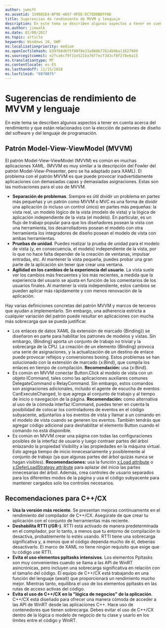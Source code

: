 ```yaml
---
author: jwmsft
ms.assetid: 159681E4-BF9E-4A57-9FEE-EC7ED0BEFFAD
title: Sugerencias de rendimiento de MVVM y lenguaje
description: En este tema se describen algunos aspectos a tener en cuenta acerca del rendimiento y que están relacionados con la elección de patrones de diseño del software y del lenguaje de programación.
ms.author: jimwalk
ms.date: 02/08/2017
ms.topic: article
keywords: Windows 10, UWP
ms.localizationpriority: medium
ms.openlocfilehash: b39f68d6f5f00f8e33a080b77614b9ba11627989
ms.sourcegitcommit: e2fca6c79f31e521ba76f7ecf343cf8f278e6a15
ms.translationtype: MT
ms.contentlocale: es-ES
ms.lasthandoff: 11/15/2018
ms.locfileid: "6978875"
---
```

# <a name="mvvm-and-language-performance-tips"></a>Sugerencias de rendimiento de MVVM y lenguaje


En este tema se describen algunos aspectos a tener en cuenta acerca del rendimiento y que están relacionados con la elección de patrones de diseño del software y del lenguaje de programación.

## <a name="the-model-view-viewmodel-mvvm-pattern"></a>Patrón Model-View-ViewModel (MVVM)

El patrón Model-View-ViewModel (MVVM) es común en muchas aplicaciones XAML. (MVVM es muy similar a la descripción del Fowler del patrón Model-View-Presenter, pero se ha adaptado para XAML). El problema con el patrón MVVM es que puede provocar inadvertidamente aplicaciones con demasiadas capas y demasiadas asignaciones. Estas son las motivaciones para el uso de MVVM.

-   **Separación de problemas**. Siempre es útil dividir un problema en partes más pequeñas y un patrón como MVVM o MVC es una forma de dividir una aplicación (o incluso un control único) en partes más pequeñas: la vista real, un modelo lógico de la vista (modelo de vista) y la lógica de aplicación independiente de la vista (el modelo). En particular, es un flujo de trabajo popular para que los diseñadores posean la vista con una herramienta, los desarrolladores posean el modelo con otra herramienta los integradores de diseño posean el modelo de vista con ambas herramientas.
-   **Pruebas de unidad**. Puedes realizar la prueba de unidad para el modelo de vista (y, en consecuencia, el modelo) independiente de la vista, por lo que no hace falta depender de la creación de ventanas, impulsar entradas, etc. Al mantener la vista pequeña, puedes probar una gran parte de la aplicación sin tener que crear una ventana.
-   **Agilidad en los cambios de la experiencia del usuario**. La vista suele ver los cambios más frecuentes y los más recientes, a medida que la experiencia del usuario se ajusta en función de los comentarios de los usuarios finales. Al mantener la vista independiente, estos cambios se pueden aplicar más rápidamente y con menos renovación de la aplicación.

Hay varias definiciones concretas del patrón MVVM y marcos de terceros que ayudan a implementarlo. Sin embargo, una adherencia estricta a cualquier variación del patrón puede resultar en aplicaciones con mucha más sobrecarga que se pueda justificar.

-   Los enlaces de datos XAML (la extensión de marcado {Binding}) se diseñaron en parte para habilitar los patrones de modelos y vistas. Sin embargo, {Binding} aporta un conjunto de trabajo no trivial y la sobrecarga de la CPU. La creación de un elemento {Binding} provoca una serie de asignaciones, y la actualización de un destino de enlace puede provocar reflejos y conversiones boxing. Estos problemas se han solucionado con la extensión de marcado {x:Bind}, que compila los enlaces en tiempo de compilación. **Recomendación:** usa {x:Bind}.
-   Es común en MVVM conectar Button.Click al modelo de vista con un objeto ICommand, tales como las aplicaciones auxiliares comunes DelegateCommand o RelayCommand. Sin embargo, estos comandos son asignaciones adicionales, incluido el agente de escucha de eventos CanExecuteChanged, lo que agrega al conjunto de trabajo y al tiempo de inicio o navegación de la página. **Recomendación:** como alternativa al uso de la cómoda interfaz ICommand, puedes tener en cuenta la posibilidad de colocar los controladores de eventos en el código subyacente, adjuntarlos a los eventos de vista y llamar a un comando en el modelo de vista cuando se generen los eventos. También tendrás que agregar código adicional para deshabilitar el elemento Button cuando el comando no está disponible.
-   Es común en MVVM crear una página con todas las configuraciones posibles de la interfaz de usuario y luego contraer partes del árbol enlazando la propiedad Visibility a las propiedades en la máquina virtual. Esto agrega tiempo de inicio innecesariamente y posiblemente al conjunto de trabajo (ya que algunas partes del árbol quizás nunca se hagan visibles). **Recomendaciones:** usa la función [x:Load attribute](../xaml-platform/x-load-attribute.md) o [x:DeferLoadStrategy attribute](../xaml-platform/x-deferloadstrategy-attribute.md) para aplazar del inicio las partes innecesarias del árbol. Además, crea controles de usuario separados para los diferentes modos de la página y usa el código subyacente para mantener cargados solo los controles necesarios.

## <a name="ccx-recommendations"></a>Recomendaciones para C++/CX

-   **Usa la versión más reciente**. Se presentan mejoras continuamente en el rendimiento del compilador de C++/CX. Asegúrate de que crear tu aplicación con el conjunto de herramientas más reciente.
-   **Deshabilita RTTI (/GR-)**. RTTI está activado de manera predeterminada en el compilador, por lo tanto, a menos que tu entorno de compilación lo desactiva, probablemente lo estés usando. RTTI tiene una sobrecarga significativa y, a menos que el código dependa mucho de él, deberías desactivarlo. El marco de XAML no tiene ningún requisito que exige que tu código use RTTI.
-   **Evita el uso elementos ppltasks intensivos**. Los elementos Ppltasks son muy convenientes cuando se llama a las API de WinRT asincrónicas, pero incluyen una sobrecarga significativa en relación con el tamaño del código. El equipo de C++/CX está trabajando en una función del lenguaje (await) que proporcionará un rendimiento mucho mejor. Mientras tanto, equilibra el uso de los elementos ppltasks en las rutas de acceso activas del código.
-   **Evita el uso de C++/CX en la "lógica de negocios" de la aplicación**. C++/CX está diseñado para ofrecer una manera cómoda de acceder a las API de WinRT desde las aplicaciones C++. Hace uso de contenedores que tienen sobrecarga. Debes evitar el uso de C++/CX dentro de la lógica o modelo de negocio de tu clase y usarlo en los límites entre el código y WinRT.